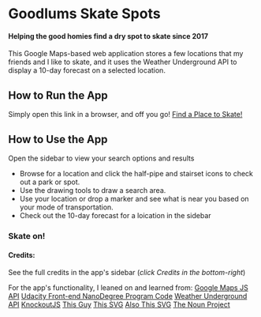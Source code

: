 # Goodlums Skate Spots

#### Helping the good homies find a dry spot to skate since 2017


This Google Maps-based web application stores a few locations that my friends and I like to skate, and it uses the Weather Underground API to display a 10-day forecast on a selected location.

## How to Run the App

Simply open this link in a browser, and off you go!
[Find a Place to Skate!](https://tehpsalmist.github.io/NeighborhoodMap/)

## How to Use the App

Open the sidebar to view your search options and results
* Browse for a location and click the half-pipe and stairset icons to check out a park or spot.
* Use the drawing tools to draw a search area.
* Use your location or drop a marker and see what is near you based on your mode of transportation.
* Check out the 10-day forecast for a loication in the sidebar

### Skate on!

#### Credits:
See the full credits in the app's sidebar (*click Credits in the bottom-right*)

For the app's functionality, I leaned on and learned from:
[Google Maps JS API](https://developers.google.com/maps/documentation/javascript/)
[Udacity Front-end NanoDegree Program Code](https://github.com/udacity/ud864)
[Weather Underground API](https://www.wunderground.com/weather/api)
[KnockoutJS](http://knockoutjs.com/documentation/introduction.html)
[This Guy](https://gist.github.com/chadedrupt/5974524)
[This SVG](https://thenounproject.com/search/?q=half-pipe&i=436254)
[Also This SVG](https://thenounproject.com/term/stairs/1156135/)
[The Noun Project](https://thenounproject.com/)